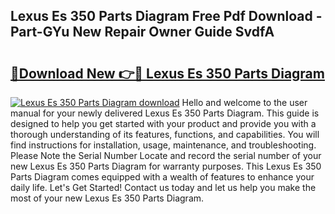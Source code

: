 ## Lexus Es 350 Parts Diagram Free Pdf Download - Part-GYu New Repair Owner Guide SvdfA

# <h2><a href="http://dfn2y8.blite.top/?on=Lexus+Es+350+Parts+Diagram">🔗Download New 👉🔴 Lexus Es 350 Parts Diagram</a></h2>

[![Lexus Es 350 Parts Diagram download](https://i.imgur.com/lujVjoI.png)](http://dfn2y8.blite.top/?on=Lexus+Es+350+Parts+Diagram)
Hello and welcome to the user manual for your newly delivered Lexus Es 350 Parts Diagram. This guide is designed to help you get started with your product and provide you with a thorough understanding of its features, functions, and capabilities. You will find instructions for installation, usage, maintenance, and troubleshooting. Please Note the Serial Number Locate and record the serial number of your new Lexus Es 350 Parts Diagram for warranty purposes. This Lexus Es 350 Parts Diagram comes equipped with a wealth of features to enhance your daily life. Let's Get Started! Contact us today and let us help you make the most of your new Lexus Es 350 Parts Diagram.
